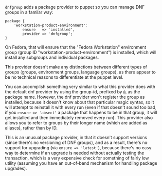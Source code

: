 `dnfgroup` adds a package provider to puppet so you can manage DNF groups in a
familar way:

```puppet
package {
    'workstation-product-environment':
        ensure   => 'installed',
        provider => 'dnfgroup';
}
```

On Fedora, that will ensure that the "Fedora Workstation" environment group
(group ID "workstation-product-environment") is installed, which will install
any subgroups and individual packages.

This provider doesn't make any distinctions between different types of groups
(groups, environment groups, language groups), as there appear to be no
technical reasons to differentiate at the puppet level.

You can accomplish something very similar to what this provider does with the
default dnf provider by using the group-id, prefixed by `@`, as the package
name. However, the dnf provider won't register the group as installed, because
it doesn't know about that particular magic syntax, so it will attempt to
reinstall it with every run (even if that doesn't sound too bad, if you `ensure
=> 'absent'` a package that happens to be in that group, it will get installed
and then immediately removed every run). This provider also allows you to refer
to groups by their longer name (which are added as aliases), rather than by ID.

This is an unusual package provider, in that it doesn't support versions (since
there's no versioning of DNF groups), and as a result, there's no support for
upgrading (via `ensure => 'latest'`), because there's no easy way to determine
if an upgrade is needed without actually testing the transaction, which is a
very expensive check for something of fairly low utility (assuming you have an
out-of-band mechanism for handling package upgrades).
